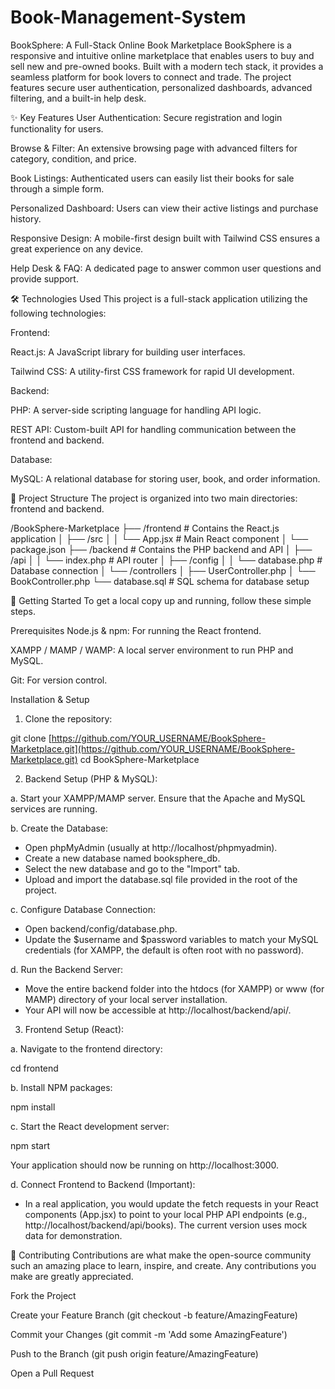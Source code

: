 # Book-Management-System
BookSphere: A Full-Stack Online Book Marketplace
BookSphere is a responsive and intuitive online marketplace that enables users to buy and sell new and pre-owned books. Built with a modern tech stack, it provides a seamless platform for book lovers to connect and trade. The project features secure user authentication, personalized dashboards, advanced filtering, and a built-in help desk.

✨ Key Features
User Authentication: Secure registration and login functionality for users.

Browse & Filter: An extensive browsing page with advanced filters for category, condition, and price.

Book Listings: Authenticated users can easily list their books for sale through a simple form.

Personalized Dashboard: Users can view their active listings and purchase history.

Responsive Design: A mobile-first design built with Tailwind CSS ensures a great experience on any device.

Help Desk & FAQ: A dedicated page to answer common user questions and provide support.

🛠️ Technologies Used
This project is a full-stack application utilizing the following technologies:

Frontend:

React.js: A JavaScript library for building user interfaces.

Tailwind CSS: A utility-first CSS framework for rapid UI development.

Backend:

PHP: A server-side scripting language for handling API logic.

REST API: Custom-built API for handling communication between the frontend and backend.

Database:

MySQL: A relational database for storing user, book, and order information.

📂 Project Structure
The project is organized into two main directories: frontend and backend.

/BookSphere-Marketplace
├── /frontend           # Contains the React.js application
│   ├── /src
│   │   └── App.jsx     # Main React component
│   └── package.json
├── /backend            # Contains the PHP backend and API
│   ├── /api
│   │   └── index.php   # API router
│   ├── /config
│   │   └── database.php # Database connection
│   └── /controllers
│       ├── UserController.php
│       └── BookController.php
└── database.sql        # SQL schema for database setup

🚀 Getting Started
To get a local copy up and running, follow these simple steps.

Prerequisites
Node.js & npm: For running the React frontend.

XAMPP / MAMP / WAMP: A local server environment to run PHP and MySQL.

Git: For version control.

Installation & Setup
1. Clone the repository:

git clone [https://github.com/YOUR_USERNAME/BookSphere-Marketplace.git](https://github.com/YOUR_USERNAME/BookSphere-Marketplace.git)
cd BookSphere-Marketplace

2. Backend Setup (PHP & MySQL):

a. Start your XAMPP/MAMP server. Ensure that the Apache and MySQL services are running.

b. Create the Database:
-   Open phpMyAdmin (usually at http://localhost/phpmyadmin).
-   Create a new database named booksphere_db.
-   Select the new database and go to the "Import" tab.
-   Upload and import the database.sql file provided in the root of the project.

c. Configure Database Connection:
-   Open backend/config/database.php.
-   Update the $username and $password variables to match your MySQL credentials (for XAMPP, the default is often root with no password).

d. Run the Backend Server:
-   Move the entire backend folder into the htdocs (for XAMPP) or www (for MAMP) directory of your local server installation.
-   Your API will now be accessible at http://localhost/backend/api/.

3. Frontend Setup (React):

a. Navigate to the frontend directory:

cd frontend

b. Install NPM packages:

npm install

c. Start the React development server:

npm start

Your application should now be running on http://localhost:3000.

d. Connect Frontend to Backend (Important):
-   In a real application, you would update the fetch requests in your React components (App.jsx) to point to your local PHP API endpoints (e.g., http://localhost/backend/api/books). The current version uses mock data for demonstration.

🤝 Contributing
Contributions are what make the open-source community such an amazing place to learn, inspire, and create. Any contributions you make are greatly appreciated.

Fork the Project

Create your Feature Branch (git checkout -b feature/AmazingFeature)

Commit your Changes (git commit -m 'Add some AmazingFeature')

Push to the Branch (git push origin feature/AmazingFeature)

Open a Pull Request
